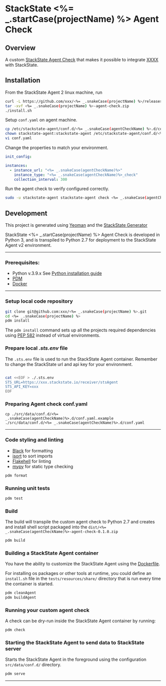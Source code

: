 # StackState <%= _.startCase(projectName) %> Agent Check

## Overview

A custom [StackState Agent Check](https://docs.stackstate.com/develop/developer-guides/agent_check/agent_checks) that makes it possible to integrate [XXXX](https://google.com) with StackState.


## Installation

From the StackState Agent 2 linux machine, run

```bash 
curl -L https://github.com/xxx/<%= _.snakeCase(projectName) %>/releases/download/v0.1.0/<%= _.snakeCase(projectName) %> -agent-check-0.1.0.zip -o <%= _.snakeCase(projectName) %>-agent-check.zip
tar -xvf <%= _.snakeCase(projectName) %>-agent-check.zip
./install.sh
```

Setup `conf.yaml` on agent machine.

```bash 
cp /etc/stackstate-agent/conf.d/<%= _.snakeCase(agentCheckName) %>.d/conf.yaml.example /etc/stackstate-agent/conf.d/<%= _.snakeCase(agentCheckName) %>.d/conf.yaml
chown stackstate-agent:stackstate-agent /etc/stackstate-agent/conf.d/<%= _.snakeCase(agentCheckName) %>.d/conf.yaml
vi conf.yaml
```

Change the properties to match your environment.

```yaml
init_config:

instances:
  - instance_url: "<%= _.snakeCase(agentCheckName)%>"
    instance_type: "<%= _.snakeCase(agentCheckName)%>_check"
    collection_interval: 300

```

Run the agent check to verify configured correctly.

```bash
sudo -u stackstate-agent stackstate-agent check <%= _.snakeCase(agentCheckName)%> -l info
```

## Development

This project is generated using [Yeoman](https://yeoman.io/) and the [StackState Generator](https://github.com/stackstate-lab/generator-stackstate-lab)

StackState <%= _.startCase(projectName) %> Agent Check is developed in Python 3, and is transpiled to Python 2.7 for deployment to the StackState Agent v2 environment.

---
### Prerequisites:

- Python v.3.9.x See [Python installation guide](https://docs.python-guide.org/starting/installation/)
- [PDM](https://pdm.fming.dev/latest/#recommended-installation-method)
- [Docker](https://www.docker.com/get-started)
---

### Setup local code repository

```bash 
git clone git@github.com:xxx/<%= _.snakeCase(projectName) %>.git
cd <%= _.snakeCase(projectName) %>
pdm install 
```
The `pdm install` command sets up all the projects required dependencies using [PEP 582](https://peps.python.org/pep-0582/) instead of virtual environments.

### Prepare local _.sts.env_ file

The `.sts.env` file is used to run the StackState Agent container. Remember to change the StackState url and api key for your environment.

```bash

cat <<EOF > ./.sts.env
STS_URL=https://xxx.stackstate.io/receiver/stsAgent
STS_API_KEY=xxx
EOF
```

### Preparing Agent check conf.yaml

```
cp ./src/data/conf.d/<%= _.snakeCase(agentCheckName)%>.d/conf.yaml.example ./src/data/conf.d/<%= _.snakeCase(agentCheckName)%>.d/conf.yaml
```
---

### Code styling and linting


- [Black](https://black.readthedocs.io/en/stable/) for formatting
- [isort](https://pycqa.github.io/isort/) to sort imports
- [Flakehell](https://flakehell.readthedocs.io/) for linting
- [mypy](https://mypy.readthedocs.io/en/stable/) for static type checking

```bash
pdm format
```

### Running unit tests

```bash
pdm test
```

### Build

The build will transpile the custom agent check to Python 2.7 and creates and install shell script packaged into
the `dist/<%= _.snakeCase(agentCheckName)%>-agent-check-0.1.0.zip` 

```bash
pdm build
```

### Building a StackState Agent container

You have the ability to customize the StackState Agent using the [Dockerfile](./tasks/dev-agent/Dockerfile).

For installing os packages or other tools at runtime, you could define an `install.sh` file in the `tests/resources/share/` directory that is run every time the container is started.

```bash
pdm cleanAgent
pdm buildAgent
```

### Running your custom agent check

A check can be dry-run inside the StackState Agent container by running:

```bash
pdm check
```

### Starting the StackState Agent to send data to StackState server

Starts the StackState Agent in the foreground using the configuration `src/data/conf.d/` directory.

```bash
pdm serve
```
---
